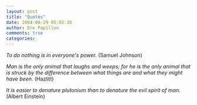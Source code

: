 ```yaml
---
layout: post
title: "Quotes"
date: 2004-06-29 05:02:16
author: Dre Papillon
comments: true
categories: 
---
```



*To do nothing is in everyone's power.*  (Samuel Johnson) 

*Man is the only animal that laughs and weeps; for he is the only animal that is struck by the difference
between what things are and what they might have been.*  (Hazlitt) 

*It is easier to denature plutonium than to denature the evil spirit of man.*  (Albert Einstein) 